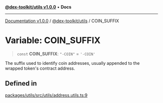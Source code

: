 [**@dex-toolkit/utils v1.0.0**](../README.md) • **Docs**

***

[Documentation v1.0.0](../../../packages.md) / [@dex-toolkit/utils](../README.md) / COIN\_SUFFIX

# Variable: COIN\_SUFFIX

> `const` **COIN\_SUFFIX**: `"-COIN"` = `'-COIN'`

The suffix used to identify coin addresses, usually appended to the wrapped token's contract address.

## Defined in

[packages/utils/src/utils/address.utils.ts:9](https://github.com/niZmosis/dex-toolkit/blob/3d8b41b44787b30fbea5de3ab4737662ffb61bc8/packages/utils/src/utils/address.utils.ts#L9)
